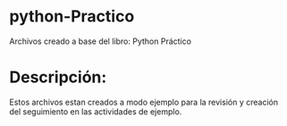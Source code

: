 # python-Practico
Archivos creado a base del libro: Python Práctico

# Descripción:
Estos archivos estan creados a modo ejemplo para la revisión y creación del seguimiento en las actividades de ejemplo. 
